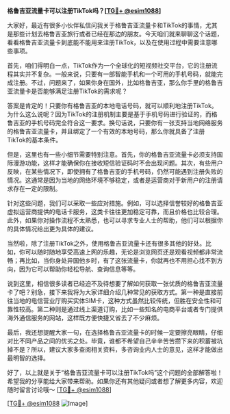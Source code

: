 **格鲁吉亚流量卡可以注册TikTok吗？[[TG💪+ @esim1088](https://t.me/s/esim1088)]**

大家好，最近有很多小伙伴私信问我关于格鲁吉亚流量卡和TikTok的事情，尤其是那些计划去格鲁吉亚旅行或者已经在那边的朋友。今天咱们就来聊聊这个话题，看看格鲁吉亚流量卡到底能不能用来注册TikTok，以及在使用过程中需要注意哪些事项。

首先，咱们得明白一点，TikTok作为一个全球化的短视频社交平台，它的注册流程其实并不复杂。一般来说，只要有一部智能手机和一个可用的手机号码，就能完成注册。不过，问题来了，如果你身在国外，比如格鲁吉亚，那么你手里的格鲁吉亚流量卡是否能够满足注册TikTok的需求呢？

答案是肯定的！只要你有格鲁吉亚的本地电话号码，就可以顺利地注册TikTok。为什么这么说呢？因为TikTok的注册机制主要是基于手机号码进行验证的，而格鲁吉亚的手机号码完全符合这一要求。换句话说，只要你有一张支持当地网络服务的格鲁吉亚流量卡，并且绑定了一个有效的本地号码，那么你就具备了注册TikTok的基本条件。

但是，这里也有一些小细节需要特别注意。首先，你的格鲁吉亚流量卡必须支持国际漫游功能，这样才能确保你在接收短信验证码时不会出现问题。其次，有些用户反映，在某些情况下，即使拥有了格鲁吉亚的手机号码，仍然可能遇到注册失败的情况。这通常是因为当地的网络环境不够稳定，或者是运营商对于新用户的注册请求存在一定的限制。

针对这些问题，我们可以采取一些应对措施。例如，可以选择信誉较好的格鲁吉亚虚拟运营商提供的电话卡服务，这类卡往往更加稳定可靠，而且价格也比较合理。此外，如果你对操作流程不太熟悉，也可以寻求专业人士的帮助，他们可以根据你的具体情况给出更为具体的建议。

当然啦，除了注册TikTok之外，使用格鲁吉亚流量卡还有很多其他的好处。比如，你可以随时随地享受高速上网的乐趣，无论是浏览网页还是观看视频都非常流畅；再比如，当你身处异国他乡时，有了这张流量卡，你就再也不用担心找不到方向，因为它可以帮助你轻松导航、查询信息等等。

说到这里，相信很多读者已经迫不及待想要了解如何获取一张优质的格鲁吉亚流量卡了吧？别急，接下来我将为大家详细介绍几种常见的获取方式。第一种是直接前往当地的电信营业厅购买实体SIM卡，这种方式虽然比较传统，但胜在安全性和可靠性较高。第二种则是通过线上渠道订购，比如一些知名的电商平台或者专门提供海外通信服务的网站，这样既方便快捷又省去了不少麻烦。

最后，我还想提醒大家一句，在选择格鲁吉亚流量卡的时候一定要擦亮眼睛，仔细对比不同产品之间的优劣之处。毕竟，谁都不希望自己辛辛苦苦攒下来的积蓄被坑掉不是？所以，建议大家多查阅相关资料，多咨询业内人士的意见，这样才能做出最明智的选择。

好了，以上就是关于“格鲁吉亚流量卡可以注册TikTok吗”这个问题的全部解答啦！希望我的分享能给大家带来帮助。如果你还有其他疑问或者想了解更多内容，欢迎随时留言讨论哦～ [[TG💪+ @esim1088](https://t.me/s/esim1088)] 

[[TG💪+ @esim1088](https://t.me/s/esim1088) ![Image](https://i.postimg.cc/4NQfJmqS/Snipaste-2025-05-13-00-14-12.png)]